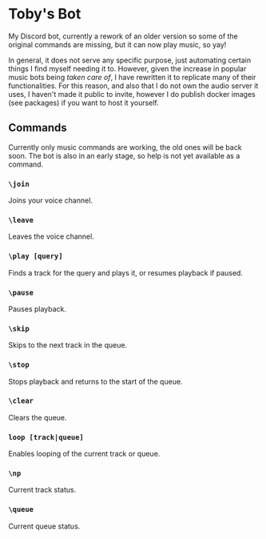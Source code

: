 # Toby's Bot
My Discord bot, currently a rework of an older version so some of the original commands are missing, but it can now play music, so yay!

In general, it does not serve any specific purpose, just automating certain things I find myself needing it to. However, given the increase in popular music bots being _taken care of_, I have rewritten it to replicate many of their functionalities. For this reason, and also that I do not own the audio server it uses, I haven't made it public to invite, however I do publish docker images (see packages) if you want to host it yourself.

## Commands
Currently only music commands are working, the old ones will be back soon. The bot is also in an early stage, so help is not yet available as a command.

### `\join`
Joins your voice channel.

### `\leave`
Leaves the voice channel.

### `\play [query]`
Finds a track for the query and plays it, or resumes playback if paused.

### `\pause`
Pauses playback.

### `\skip`
Skips to the next track in the queue.

### `\stop`
Stops playback and returns to the start of the queue.

### `\clear`
Clears the queue.

### `loop [track|queue]`
Enables looping of the current track or queue.

### `\np`
Current track status.

### `\queue`
Current queue status.
